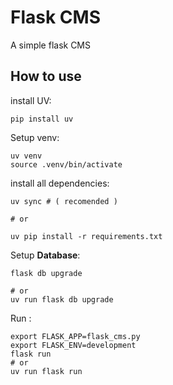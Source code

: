 # Flask CMS

A simple flask CMS

## How to use
install UV:
```
pip install uv
```

Setup venv:
```
uv venv
source .venv/bin/activate
```

install all dependencies:

```
uv sync # ( recomended )

# or 

uv pip install -r requirements.txt
```

Setup **Database**:
```
flask db upgrade

# or 
uv run flask db upgrade
```

Run :
```
export FLASK_APP=flask_cms.py
export FLASK_ENV=development
flask run 
# or 
uv run flask run
```
